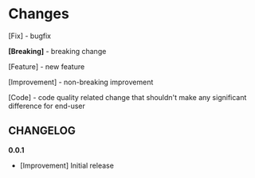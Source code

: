 Changes
=================================================

[Fix] - bugfix

**[Breaking]** - breaking change

[Feature] - new feature

[Improvement] - non-breaking improvement

[Code] - code quality related change that shouldn't make any significant difference for end-user

CHANGELOG
---------
**0.0.1**
 - [Improvement] Initial release
